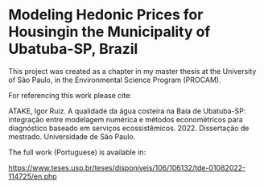 # Modeling Hedonic Prices for Housingin the Municipality of Ubatuba-SP, Brazil

This project was created as a chapter in my master thesis at the University of São Paulo, in the Environmental Science Program (PROCAM).

For referencing this work please cite:

ATAKE, Igor Ruiz. A qualidade da água costeira na Baía de Ubatuba-SP: integração entre modelagem numérica e métodos econométricos para diagnóstico baseado em serviços ecossistêmicos. 2022. Dissertação de mestrado. Universidade de São Paulo.

The full work (Portuguese) is available in:

https://www.teses.usp.br/teses/disponiveis/106/106132/tde-01082022-114725/en.php

